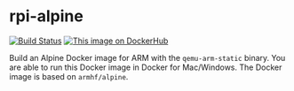 # rpi-alpine
[![Build Status](https://travis-ci.org/hypriot/rpi-alpine.svg?branch=master)](https://travis-ci.org/hypriot/rpi-alpine)
[![This image on DockerHub](https://img.shields.io/docker/pulls/hypriot/rpi-alpine.svg)](https://hub.docker.com/r/hypriot/rpi-alpine/)

Build an Alpine Docker image for ARM with the `qemu-arm-static` binary.
You are able to run this Docker image in Docker for Mac/Windows.
The Docker image is based on `armhf/alpine`.
